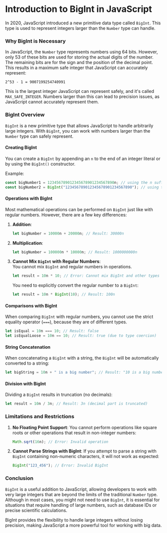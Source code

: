 # Introduction to BigInt in JavaScript

In 2020, JavaScript introduced a new primitive data type called `BigInt`. This type is used to represent integers larger than the `Number` type can handle.

### Why BigInt is Necessary

In JavaScript, the `Number` type represents numbers using 64 bits. However, only 53 of these bits are used for storing the actual digits of the number. The remaining bits are for the sign and the position of the decimal point. This results in a maximum safe integer that JavaScript can accurately represent:

```
2^53 - 1 = 9007199254740991
```

This is the largest integer JavaScript can represent safely, and it's called `MAX_SAFE_INTEGER`. Numbers larger than this can lead to precision issues, as JavaScript cannot accurately represent them.

### BigInt Overview

`BigInt` is a new primitive type that allows JavaScript to handle arbitrarily large integers. With `BigInt`, you can work with numbers larger than the `Number` type can safely represent.

#### Creating BigInt

You can create a `BigInt` by appending an `n` to the end of an integer literal or by using the `BigInt()` constructor.

Example:

```javascript
const bigNumber1 = 123456789012345678901234567890n; // using the n suffix
const bigNumber2 = BigInt("123456789012345678901234567890"); // using the BigInt constructor
```

#### Operations with BigInt

Most mathematical operations can be performed on `BigInt` just like with regular numbers. However, there are a few key differences:

1. **Addition**:

   ```javascript
   let bigNumber = 10000n + 20000n; // Result: 30000n
   ```

2. **Multiplication**:

   ```javascript
   let bigNumber = 100000n * 10000n; // Result: 1000000000n
   ```

3. **Cannot Mix `BigInt` with Regular Numbers**:  
   You cannot mix `BigInt` and regular numbers in operations.

   ```javascript
   let result = 10n * 10; // Error: Cannot mix BigInt and other types
   ```

   You need to explicitly convert the regular number to a `BigInt`:

   ```javascript
   let result = 10n * BigInt(10); // Result: 100n
   ```

#### Comparisons with BigInt

When comparing `BigInt` with regular numbers, you cannot use the strict equality operator (`===`), because they are of different types.

```javascript
let isEqual = 10n === 10; // Result: false
let isEqualLoose = 10n == 10; // Result: true (due to type coercion)
```

#### String Concatenation

When concatenating a `BigInt` with a string, the `BigInt` will be automatically converted to a string:

```javascript
let bigString = 10n + " is a big number"; // Result: "10 is a big number"
```

#### Division with BigInt

Dividing a `BigInt` results in truncation (no decimals):

```javascript
let result = 10n / 3n; // Result: 3n (decimal part is truncated)
```

### Limitations and Restrictions

1. **No Floating Point Support**: You cannot perform operations like square roots or other operations that result in non-integer numbers:

   ```javascript
   Math.sqrt(16n); // Error: Invalid operation
   ```

2. **Cannot Parse Strings with BigInt**: If you attempt to parse a string with `BigInt` containing non-numeric characters, it will not work as expected:
   ```javascript
   BigInt("123_456"); // Error: Invalid BigInt
   ```

### Conclusion

`BigInt` is a useful addition to JavaScript, allowing developers to work with very large integers that are beyond the limits of the traditional `Number` type. Although in most cases, you might not need to use `BigInt`, it is essential for situations that require handling of large numbers, such as database IDs or precise scientific calculations.

BigInt provides the flexibility to handle large integers without losing precision, making JavaScript a more powerful tool for working with big data.
